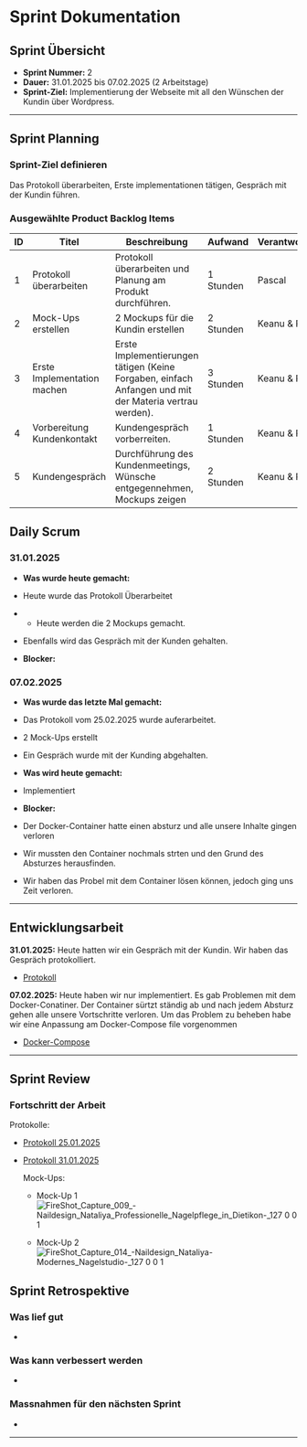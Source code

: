 # Sprint Dokumentation

## Sprint Übersicht

- **Sprint Nummer:** 2
- **Dauer:** 31.01.2025 bis 07.02.2025 (2 Arbeitstage)
- **Sprint-Ziel:** Implementierung der Webseite mit all den Wünschen der Kundin über Wordpress.

---

## Sprint Planning

### Sprint-Ziel definieren

Das Protokoll überarbeiten, Erste implementationen tätigen, Gespräch mit der Kundin führen.

### Ausgewählte Product Backlog Items

| ID  | Titel                                                 | Beschreibung                                                                                                                                                                                    | Aufwand   | Verantwortlich |
| --- | ----------------------------------------------------- | ----------------------------------------------------------------------------------------------------------------------------------------------------------------------------------------------- | --------- | -------------- |
| 1   | Protokoll überarbeiten                                | Protokoll überarbeiten und Planung am Produkt durchführen.                                                              | 1 Stunden | Pascal         |
| 2   | Mock-Ups erstellen                              | 2 Mockups für die Kundin erstellen                                                        | 2 Stunden | Keanu & Pascal        |
| 3   | Erste Implementation machen                           | Erste Implementierungen tätigen (Keine Forgaben, einfach Anfangen und mit der Materia vertrau werden).                                                                                   | 3 Stunden | Keanu & Pascal |
| 4   | Vorbereitung Kundenkontakt                            | Kundengespräch vorberreiten.                                                                                                                     | 1 Stunden | Keanu & Pascal |
| 5   | Kundengespräch                                        | Durchführung des Kundenmeetings, Wünsche entgegennehmen, Mockups zeigen | 2 Stunden | Keanu & Pascal |

## Daily Scrum

### 31.01.2025

- **Was wurde heute gemacht:**
- Heute wurde das Protokoll Überarbeitet
- - Heute werden die 2 Mockups gemacht.
- Ebenfalls wird das Gespräch mit der Kunden gehalten.

- **Blocker:**

  
### 07.02.2025
- **Was wurde das letzte Mal gemacht:**
- Das Protokoll vom 25.02.2025 wurde auferarbeitet.
- 2 Mock-Ups erstellt
- Ein Gespräch wurde mit der Kunding abgehalten.
 


- **Was wird heute gemacht:**
- Implementiert

- **Blocker:**
- Der Docker-Container hatte einen absturz und alle unsere Inhalte gingen verloren
- Wir mussten den Container nochmals strten und den Grund des Absturzes herausfinden.
- Wir haben das Probel mit dem Container lösen können, jedoch ging uns Zeit verloren.


---

## Entwicklungsarbeit

**31.01.2025:** Heute hatten wir ein Gespräch mit der Kundin. Wir haben das Gespräch protokolliert.
- [Protokoll]([https://github.com/Kurizaki/Nagelstudio-Naildesign-Nataliya/blob/main/Dokumentation/Technologie.md](https://github.com/Kurizaki/Nagelstudio-Naildesign-Nataliya/blob/main/Gespr%C3%A4chsprotokoll/Protokoll01_31.01.2025.md))


**07.02.2025:** Heute haben wir nur implementiert. Es gab Problemen mit dem Docker-Conatiner. Der Container sürtzt ständig ab und nach jedem Absturz gehen alle unsere Vortschritte verloren. Um das Problem zu beheben habe wir eine Anpassung am Docker-Compose file vorgenommen
- [Docker-Compose](https://github.com/Kurizaki/Nagelstudio-Naildesign-Nataliya/blob/main/DockerConnection/docker-compose.yml)
    
---

## Sprint Review

### Fortschritt der Arbeit
Protokolle:
- [Protokoll 25.01.2025](https://github.com/Kurizaki/Nagelstudio-Naildesign-Nataliya/blob/main/Gespr%C3%A4chsprotokoll/Protokoll01_25.01.2025.md)
- [Protokoll 31.01.2025](https://github.com/Kurizaki/Nagelstudio-Naildesign-Nataliya/blob/main/Gespr%C3%A4chsprotokoll/Protokoll01_31.01.2025.md)

  Mock-Ups:
  - Mock-Up 1
    ![FireShot_Capture_009_-_Naildesign_Nataliya_Professionelle_Nagelpflege_in_Dietikon_-_127 0 0 1](https://github.com/user-attachments/assets/79490646-ebb7-4498-b35a-5699ec40deef)


  - Mock-Up 2
    ![FireShot_Capture_014_-_Naildesign_Nataliya_-_Modernes_Nagelstudio_-_127 0 0 1](https://github.com/user-attachments/assets/b22563b4-7bb6-452c-9d3f-b5916b7128b6)



## Sprint Retrospektive

### Was lief gut

- 
  
  ### Was kann verbessert werden

- 

### Massnahmen für den nächsten Sprint

- 
---
